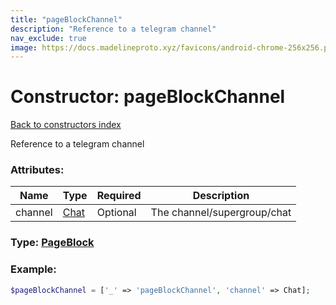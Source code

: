 ```yaml
---
title: "pageBlockChannel"
description: "Reference to a telegram channel"
nav_exclude: true
image: https://docs.madelineproto.xyz/favicons/android-chrome-256x256.png
---
```

# Constructor: pageBlockChannel  
[Back to constructors index](/API_docs/constructors/index.md)



Reference to a telegram channel

### Attributes:

| Name     |    Type       | Required | Description |
|----------|---------------|----------|-------------|
|channel|[Chat](/API_docs/types/Chat.md) | Optional|The channel/supergroup/chat|



### Type: [PageBlock](/API_docs/types/PageBlock.md)


### Example:

```php
$pageBlockChannel = ['_' => 'pageBlockChannel', 'channel' => Chat];
```  
